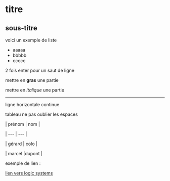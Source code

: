 # titre
## sous-titre
voici un exemple de liste
+ aaaaa
+ bbbbb
+ ccccc

2 fois enter pour un saut de ligne

mettre en **gras** une partie

mettre en *italique* une partie

---
ligne horizontale continue


tableau ne pas oublier les espaces

| prénom | nom |

| --- | --- |

| gérard | colo |

| marcel |dupont |

exemple de lien :

[lien vers logic systems](www.logicsystems.fr)
